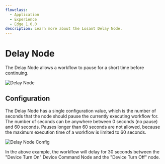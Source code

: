 ```yaml
---
flowclass:
  - Application
  - Experience
  - Edge 1.0.0
description: Learn more about the Losant Delay Node.
---
```


# Delay Node

The Delay Node allows a workflow to pause for a short time before continuing.

![Delay Node](/images/workflows/logic/delay-node.png "Delay Node")

## Configuration

The Delay Node has a single configuration value, which is the number of seconds that the node should pause the currently executing workflow for. The number of seconds can be anywhere between 0 seconds (no pause) and 60 seconds. Pauses longer than 60 seconds are not allowed, because the maximum execution time of a workflow is limited to 60 seconds.

![Delay Node Config](/images/workflows/logic/delay-node-config.png "Delay Node Config")

In the above example, the workflow will delay for 30 seconds between the "Device Turn On" Device Command Node and the "Device Turn Off" node.
